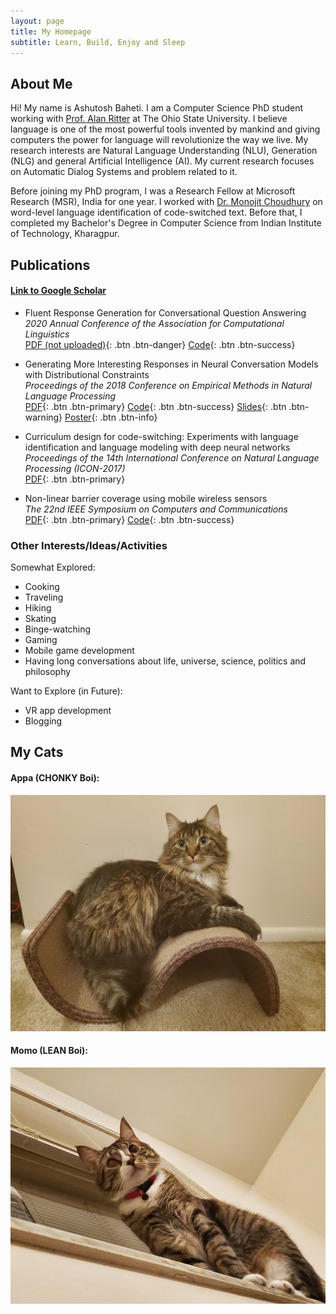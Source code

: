 ```yaml
---
layout: page
title: My Homepage
subtitle: Learn, Build, Enjoy and Sleep
---
```

## About Me

Hi! My name is Ashutosh Baheti. I am a Computer Science PhD student working with [Prof. Alan Ritter](http://aritter.github.io/) at The Ohio State University. I believe language is one of the most powerful tools invented by mankind and giving computers the power for language will revolutionize the way we live. My research interests are Natural Language Understanding (NLU), Generation (NLG) and general Artificial Intelligence (AI). My current research focuses on Automatic Dialog Systems and problem related to it.

Before joining my PhD program, I was a Research Fellow at Microsoft Research (MSR), India for one year. I worked with [Dr. Monojit Choudhury](https://www.microsoft.com/en-us/research/people/monojitc/) on word-level language identification of code-switched text. Before that, I completed my Bachelor's Degree in Computer Science from Indian Institute of Technology, Kharagpur.

## Publications
#### [Link to Google Scholar](https://scholar.google.com/citations?user=36wq_hwAAAAJ&hl=en)
* Fluent Response Generation for Conversational Question Answering  
 _2020 Annual Conference of the Association for Computational Linguistics_  
 [PDF (not uploaded)](){: .btn .btn-danger} [Code](https://github.com/abaheti95/QADialogSystem){: .btn .btn-success}

* Generating More Interesting Responses in Neural Conversation Models with Distributional Constraints  
 _Proceedings of the 2018 Conference on Empirical Methods in Natural Language Processing_  
 [PDF](https://www.aclweb.org/anthology/D18-1431.pdf){: .btn .btn-primary} [Code](https://github.com/abaheti95/DC-NeuralConversation){: .btn .btn-success} [Slides](https://drive.google.com/open?id=0BwiBaDzVGGn7dlVYaEVzc0dmNDZ6R3ZqZEZKRzlpSEpacTlB){: .btn .btn-warning} [Poster](https://drive.google.com/open?id=16-z8jhb3LdMJ-ohdcCaaCOnJWDNPVPt1){: .btn .btn-info}

* Curriculum design for code-switching: Experiments with language identification and language modeling with deep neural networks  
 _Proceedings of the 14th International Conference on Natural Language Processing (ICON-2017)_  
 [PDF](https://www.aclweb.org/anthology/W17-7509.pdf){: .btn .btn-primary}

* Non-linear barrier coverage using mobile wireless sensors  
 _The 22nd IEEE Symposium on Computers and Communications_  
 [PDF](https://arxiv.org/pdf/1611.07397.pdf){: .btn .btn-primary} [Code](https://github.com/abaheti95/Barrier-Coverage){: .btn .btn-success}

### Other Interests/Ideas/Activities
Somewhat Explored:  
* Cooking
* Traveling
* Hiking
* Skating
* Binge-watching
* Gaming
* Mobile game development
* Having long conversations about life, universe, science, politics and philosophy

Want to Explore (in Future):  
* VR app development
* Blogging

## My Cats
#### Appa (CHONKY Boi):
![Appa](/img/appa.jpg "Appa")
#### Momo (LEAN Boi):
![Momo](/img/momo.jpg "Momo")